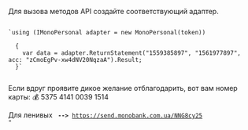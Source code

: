 Для вызова методов API создайте соответствующий адаптер.

<code>
`using (IMonoPersonal adapter = new MonoPersonal(token))<br/>
  {  
    var data = adapter.ReturnStatement("1559385897", "1561977897", acc: "zCmoEgPv-xw4dNV20NqzaA").Result;    
  }`
  
</code>

Если вдруг проявите дикое желание отблагодарить, вот вам номер карты:
💰 5375 4141 0039 1514

Для ленивых <code> <b>--></b> https://send.monobank.com.ua/NNG8cy25 "</code>
